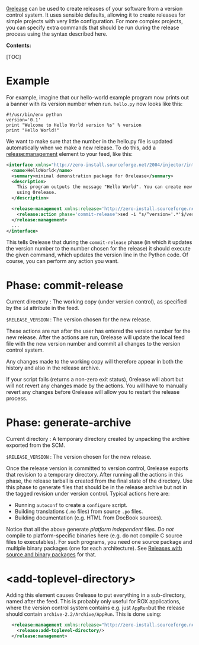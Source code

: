 [0release](../0release/index.md) can be used to create releases of your software from a version control system. It uses sensible defaults, allowing it to create releases for simple projects with very little configuration. For more complex projects, you can specify extra commands that should be run during the release process using the syntax described here.

**Contents:**

[TOC]

# Example

For example, imagine that our hello-world example program now prints out a banner with its version number when run. `hello.py` now looks like this:

```shell
#!/usr/bin/env python
version='0.1'
print "Welcome to Hello World version %s" % version
print "Hello World!"
```

We want to make sure that the number in the hello.py file is updated automatically when we make a new release. To do this, add a <release:management> element to your feed, like this:

```xml
<interface xmlns="http://zero-install.sourceforge.net/2004/injector/interface">
  <name>HelloWorld</name>
  <summary>minimal demonstration package for 0release</summary>
  <description>
    This program outputs the message "Hello World". You can create new releases of it
    using 0release.
  </description>

  <release:management xmlns:release='http://zero-install.sourceforge.net/2007/namespaces/0release'>
    <release:action phase='commit-release'>sed -i "s/^version='.*'$/version='$RELEASE_VERSION'/" hello.py</release:action>
  </release:management>
  ...
</interface>
```

This tells 0release that during the `commit-release` phase (in which it updates the version number to the number chosen for the release) it should execute the given command, which updates the version line in the Python code. Of course, you can perform any action you want.

# Phase: commit-release

Current directory
: The working copy (under version control), as specified by the `id` attribute in the feed.

`$RELEASE_VERSION`
: The version chosen for the new release.

These actions are run after the user has entered the version number for the new release. After the actions are run, 0release will update the local feed file with the new version number and commit all changes to the version control system.

Any changes made to the working copy will therefore appear in both the history and also in the release archive.

If your script fails (returns a non-zero exit status), 0release will abort but will not revert any changes made by the actions. You will have to manually revert any changes before 0release will allow you to restart the release process.

# Phase: generate-archive

Current directory
: A temporary directory created by unpacking the archive exported from the SCM.

`$RELEASE_VERSION`
: The version chosen for the new release.

Once the release version is committed to version control, 0release exports that revision to a temporary directory. After running all the actions in this phase, the release tarball is created from the final state of the directory. Use this phase to generate files that should be in the release archive but not in the tagged revision under version control. Typical actions here are:

- Running `autoconf` to create a `configure` script.
- Building translations (`.mo` files) from source `.po` files.
- Building documentation (e.g. HTML from DocBook sources).

Notice that all the above generate _platform independent_ files. _Do not_ compile to platform-specific binaries here (e.g. do not compile C source files to executables). For such programs, you need one source package and multiple binary packages (one for each architecture). See [Releases with source and binary packages](compiled-binaries.md) for that.

# <add-toplevel-directory\>

Adding this element causes 0release to put everything in a sub-directory, named after the feed. This is probably only useful for ROX applications, where the version control system contains e.g. just `AppRun`but the release should contain `archive-2.2/Archive/AppRun`. This is done using:

```xml
  <release:management xmlns:release="http://zero-install.sourceforge.net/2007/namespaces/0release">
    <release:add-toplevel-directory/>
  </release:management>
```
